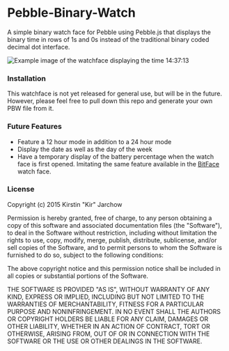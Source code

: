 # Pebble-Binary-Watch
A simple binary watch face for Pebble using Pebble.js that displays the binary time in rows of 1s and 0s instead of the traditional binary coded decimal dot interface.

![Example image of the watchface displaying the time 14:37:13](http://i.imgur.com/lW8K2ts.png)

### Installation
This watchface is not yet released for general use, but will be in the future. However, please feel free to pull down this repo and generate your own PBW file from it.

### Future Features
- Feature a 12 hour mode in addition to a 24 hour mode
- Display the date as well as the day of the week
- Have a temporary display of the battery percentage when the watch face is first opened. Imitating the same feature available in the [BitFace](https://github.com/tgaurnier/BitFace) watch face.

### License
Copyright (c) 2015 Kirstin "Kir" Jarchow

Permission is hereby granted, free of charge, to any person obtaining a copy
of this software and associated documentation files (the "Software"), to deal
in the Software without restriction, including without limitation the rights
to use, copy, modify, merge, publish, distribute, sublicense, and/or sell
copies of the Software, and to permit persons to whom the Software is
furnished to do so, subject to the following conditions:

The above copyright notice and this permission notice shall be included in all
copies or substantial portions of the Software.

THE SOFTWARE IS PROVIDED "AS IS", WITHOUT WARRANTY OF ANY KIND, EXPRESS OR
IMPLIED, INCLUDING BUT NOT LIMITED TO THE WARRANTIES OF MERCHANTABILITY,
FITNESS FOR A PARTICULAR PURPOSE AND NONINFRINGEMENT. IN NO EVENT SHALL THE
AUTHORS OR COPYRIGHT HOLDERS BE LIABLE FOR ANY CLAIM, DAMAGES OR OTHER
LIABILITY, WHETHER IN AN ACTION OF CONTRACT, TORT OR OTHERWISE, ARISING FROM,
OUT OF OR IN CONNECTION WITH THE SOFTWARE OR THE USE OR OTHER DEALINGS IN THE
SOFTWARE.
